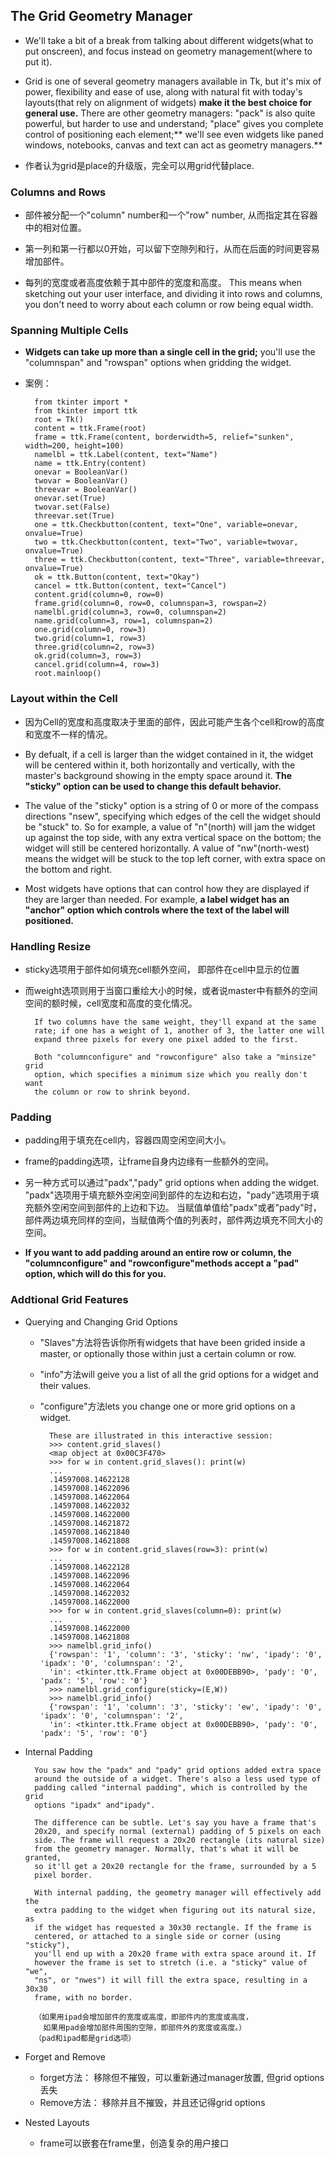 ## The Grid Geometry Manager ##

- We'll take a bit of a break from talking about different widgets(what to put onscreen), and focus instead on geometry management(where to put it).

- Grid is one of several geometry managers available in Tk, but it's mix of power, flexibility and ease of use, along with natural fit with today's layouts(that rely on alignment of widgets) **make it the best choice for general use.** There are other geometry managers: "pack" is also quite powerful, but harder to use and understand; "place" gives you complete control of positioning each element;** we'll see even widgets like paned windows, notebooks, canvas and text can act as geometry managers.**

- 作者认为grid是place的升级版，完全可以用grid代替place.

### Columns and Rows ###

- 部件被分配一个"column" number和一个"row" number, 从而指定其在容器中的相对位置。

- 第一列和第一行都以0开始，可以留下空隙列和行，从而在后面的时间更容易增加部件。

- 每列的宽度或者高度依赖于其中部件的宽度和高度。 This means when sketching out your user interface, and dividing it into rows and columns, you don't need to worry about each column or row being equal width.

  
### Spanning Multiple Cells ###

- **Widgets can take up more than a single cell in the grid;** you'll use the "columnspan" and "rowspan" options when gridding the widget. 

- 案例：

		from tkinter import *
		from tkinter import ttk
		root = Tk()
		content = ttk.Frame(root)
		frame = ttk.Frame(content, borderwidth=5, relief="sunken", width=200, height=100)
		namelbl = ttk.Label(content, text="Name")
		name = ttk.Entry(content)
		onevar = BooleanVar()
		twovar = BooleanVar()
		threevar = BooleanVar()
		onevar.set(True)
		twovar.set(False)
		threevar.set(True)
		one = ttk.Checkbutton(content, text="One", variable=onevar, onvalue=True)
		two = ttk.Checkbutton(content, text="Two", variable=twovar, onvalue=True)
		three = ttk.Checkbutton(content, text="Three", variable=threevar, onvalue=True)
		ok = ttk.Button(content, text="Okay")
		cancel = ttk.Button(content, text="Cancel")
		content.grid(column=0, row=0)
		frame.grid(column=0, row=0, columnspan=3, rowspan=2)
		namelbl.grid(column=3, row=0, columnspan=2)
		name.grid(column=3, row=1, columnspan=2)
		one.grid(column=0, row=3)
		two.grid(column=1, row=3)
		three.grid(column=2, row=3)
		ok.grid(column=3, row=3)
		cancel.grid(column=4, row=3)
		root.mainloop()

### Layout within the Cell ###

- 因为Cell的宽度和高度取决于里面的部件，因此可能产生各个cell和row的高度和宽度不一样的情况。

- By defualt, if a cell is larger than the widget contained in it, the widget will be centered within it, both horizontally  and vertically, with the master's background showing in the empty space around it. **The "sticky" option can be used to change this default behavior.**

- The value of the "sticky" option is a string of 0 or more of the compass directions "nsew", specifying which edges of the cell the widget should be "stuck" to. So for example, a value of "n"(north) will jam the widget up against the top side, with any extra vertical space on the bottom; the widget will still be centered horizontally. A value of "nw"(north-west) means the widget will be stuck to the top left corner, with extra space on the bottom and right.

- Most widgets have options that can control how they are displayed if they are larger than needed. For example, **a label widget has an "anchor" option which controls where the text of the label will positioned.**

### Handling Resize ###

- sticky选项用于部件如何填充cell额外空间， 即部件在cell中显示的位置
- 而weight选项则用于当窗口重绘大小的时候，或者说master中有额外的空间空间的额时候，cell宽度和高度的变化情况。

		If two columns have the same weight, they'll expand at the same 
		rate; if one has a weight of 1, another of 3, the latter one will 
		expand three pixels for every one pixel added to the first.

		Both "columnconfigure" and "rowconfigure" also take a "minsize" grid 
		option, which specifies a minimum size which you really don't want 
		the column or row to shrink beyond.

### Padding ###

- padding用于填充在cell内，容器四周空闲空间大小。

- frame的padding选项，让frame自身内边缘有一些额外的空间。 

- 另一种方式可以通过"padx","pady" grid options when adding the widget. "padx"选项用于填充额外空闲空间到部件的左边和右边，"pady"选项用于填充额外空闲空间到部件的上边和下边。 当赋值单值给"padx"或者"pady"时，部件两边填充同样的空间，当赋值两个值的列表时，部件两边填充不同大小的空间。

- **If you want to add padding around an entire row or column, the "columnconfigure" and "rowconfigure"methods accept a "pad" option, which will do this for you.**

### Addtional Grid Features ###

- Querying and Changing Grid Options

	- "Slaves"方法将告诉你所有widgets that have been grided inside a master, or optionally those within just a certain column or row.

	- "info"方法will geive you a list of all the grid options for a widget and their values. 

	- "configure"方法lets you change one or more grid options on a widget.
	
			These are illustrated in this interactive session:
			>>> content.grid_slaves()
			<map object at 0x00C3F470>
			>>> for w in content.grid_slaves(): print(w)
			...
			.14597008.14622128
			.14597008.14622096
			.14597008.14622064
			.14597008.14622032
			.14597008.14622000
			.14597008.14621872
			.14597008.14621840
			.14597008.14621808
			>>> for w in content.grid_slaves(row=3): print(w)
			...
			.14597008.14622128
			.14597008.14622096
			.14597008.14622064
			.14597008.14622032
			.14597008.14622000
			>>> for w in content.grid_slaves(column=0): print(w)
			...
			.14597008.14622000
			.14597008.14621808
			>>> namelbl.grid_info()
			{'rowspan': '1', 'column': '3', 'sticky': 'nw', 'ipady': '0', 'ipadx': '0', 'columnspan': '2',
			'in': <tkinter.ttk.Frame object at 0x00DEBB90>, 'pady': '0', 'padx': '5', 'row': '0'}
			>>> namelbl.grid_configure(sticky=(E,W))
			>>> namelbl.grid_info()
			{'rowspan': '1', 'column': '3', 'sticky': 'ew', 'ipady': '0', 'ipadx': '0', 'columnspan': '2',
			'in': <tkinter.ttk.Frame object at 0x00DEBB90>, 'pady': '0', 'padx': '5', 'row': '0'}
	
- Internal Padding

		You saw how the "padx" and "pady" grid options added extra space 
		around the outside of a widget. There's also a less used type of 
		padding called "internal padding", which is controlled by the grid 
		options "ipadx" and"ipady".
		
		The difference can be subtle. Let's say you have a frame that's 
		20x20, and specify normal (external) padding of 5 pixels on each 
		side. The frame will request a 20x20 rectangle (its natural size) 
		from the geometry manager. Normally, that's what it will be granted, 
		so it'll get a 20x20 rectangle for the frame, surrounded by a 5 
		pixel border.
		
		With internal padding, the geometry manager will effectively add the 
		extra padding to the widget when figuring out its natural size, as 
		if the widget has requested a 30x30 rectangle. If the frame is 
		centered, or attached to a single side or corner (using "sticky"), 
		you'll end up with a 20x20 frame with extra space around it. If 
		however the frame is set to stretch (i.e. a "sticky" value of "we", 
		"ns", or "nwes") it will fill the extra space, resulting in a 30x30 
		frame, with no border.

		（如果用ipad会增加部件的宽度或高度，即部件内的宽度或高度，
		  如果用pad会增加部件周围的空隙，即部件外的宽度或高度。）
		（pad和ipad都是grid选项）

- Forget and Remove

	- forget方法： 移除但不摧毁，可以重新通过manager放置, 但grid options丢失
	- Remove方法： 移除并且不摧毁，并且还记得grid options

- Nested Layouts

	- frame可以嵌套在frame里，创造复杂的用户接口
	
